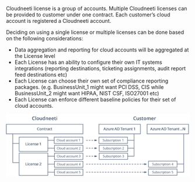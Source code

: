 Cloudneeti license is a group of accounts. Multiple Cloudneeti licenses can be provided to customer under one contract. Each customer’s cloud account is registered a Cloudneeti account. 

Deciding on using a single license or multiple licenses can be done based on the following considerations:

*	Data aggregation and reporting for cloud accounts will be aggregated at the License level
*	Each License has an ability to configure their own IT systems integrations (reporting destinations, ticketing assignments, audit report feed destinations etc)
*	Each License can choose their own set of compliance reporting packages. (e.g. BusinessUnit_1 might want PCI DSS, CIS while BusinessUnit_2 might want HIPAA, NIST CSF, ISO27001 etc)
*	Each License can enforce different baseline policies for their set of cloud accounts.

![](images/cloud_license_&_acc.png?raw=true)